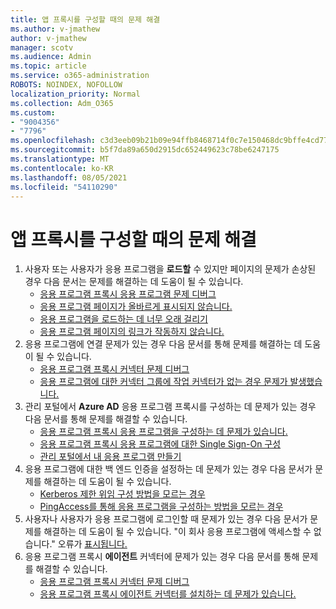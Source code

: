 ```yaml
---
title: 앱 프록시를 구성할 때의 문제 해결
ms.author: v-jmathew
author: v-jmathew
manager: scotv
ms.audience: Admin
ms.topic: article
ms.service: o365-administration
ROBOTS: NOINDEX, NOFOLLOW
localization_priority: Normal
ms.collection: Adm_O365
ms.custom:
- "9004356"
- "7796"
ms.openlocfilehash: c3d3eeb09b21b09e94ffb8468714f0c7e150468dc9bffe4cd7745fb5d7237908
ms.sourcegitcommit: b5f7da89a650d2915dc652449623c78be6247175
ms.translationtype: MT
ms.contentlocale: ko-KR
ms.lasthandoff: 08/05/2021
ms.locfileid: "54110290"
---
```

# <a name="resolve-problems-when-configuring-the-app-proxy"></a>앱 프록시를 구성할 때의 문제 해결

1. 사용자 또는 사용자가 응용 프로그램을 **로드할** 수 있지만 페이지의 문제가 손상된 경우 다음 문서는 문제를 해결하는 데 도움이 될 수 있습니다.
    - [응용 프로그램 프록시 응용 프로그램 문제 디버그](https://docs.microsoft.com/azure/active-directory/manage-apps/application-proxy-debug-apps)
    - [응용 프로그램 페이지가 올바르게 표시되지 않습니다.](https://docs.microsoft.com/azure/active-directory/application-proxy-page-appearance-broken-problem)
    - [응용 프로그램을 로드하는 데 너무 오래 걸리기](https://docs.microsoft.com/azure/active-directory/application-proxy-page-load-speed-problem)
    - [응용 프로그램 페이지의 링크가 작동하지 않습니다.](https://docs.microsoft.com/azure/active-directory/application-proxy-page-links-broken-problem)
2. 응용 프로그램에 연결 문제가 있는 경우 다음 문서를 통해 문제를 해결하는 데 도움이 될 수 있습니다.
    - [응용 프로그램 프록시 커넥터 문제 디버그](https://docs.microsoft.com/azure/active-directory/manage-apps/application-proxy-debug-connectors)
    - [응용 프로그램에 대한 커넥터 그룹에 작업 커넥터가 없는 경우 문제가 발생했습니다.](https://docs.microsoft.com/azure/active-directory/application-proxy-connectivity-no-working-connector)
3. 관리 포털에서 **Azure AD** 응용 프로그램 프록시를 구성하는 데 문제가 있는 경우 다음 문서를 통해 문제를 해결할 수 있습니다.
    - [응용 프로그램 프록시 응용 프로그램을 구성하는 데 문제가 있습니다.](https://docs.microsoft.com/azure/active-directory/application-proxy-config-how-to)
    - [응용 프로그램 프록시 응용 프로그램에 대한 Single Sign-On 구성](https://docs.microsoft.com/azure/active-directory/application-proxy-config-sso-how-to)
    - [관리 포털에서 내 응용 프로그램 만들기](https://docs.microsoft.com/azure/active-directory/application-proxy-config-problem)
4. 응용 프로그램에 대한 백 엔드 인증을 설정하는 데 문제가 있는 경우 다음 문서가 문제를 해결하는 데 도움이 될 수 있습니다.
    - [Kerberos 제한 위임 구성 방법을 모르는 경우](https://docs.microsoft.com/azure/active-directory/application-proxy-back-end-kerberos-constrained-delegation-how-to)
    - [PingAccess를 통해 응용 프로그램을 구성하는 방법을 모르는 경우](https://docs.microsoft.com/azure/active-directory/application-proxy-back-end-ping-access-how-to)
5. 사용자나 사용자가 응용 프로그램에 로그인할 때 문제가 있는 경우 다음 문서가 문제를 해결하는 데 도움이 될 수 있습니다. "이 회사 응용 프로그램에 액세스할 수 없습니다." 오류가 [표시됩니다.](https://docs.microsoft.com/azure/active-directory/application-proxy-sign-in-bad-gateway-timeout-error)
6. 응용 프로그램 프록시 **에이전트** 커넥터에 문제가 있는 경우 다음 문서를 통해 문제를 해결할 수 있습니다.
    - [응용 프로그램 프록시 커넥터 문제 디버그](https://docs.microsoft.com/azure/active-directory/manage-apps/application-proxy-debug-connectors)
    - [응용 프로그램 프록시 에이전트 커넥터를 설치하는 데 문제가 있습니다.](https://docs.microsoft.com/azure/active-directory/application-proxy-connector-installation-problem)
